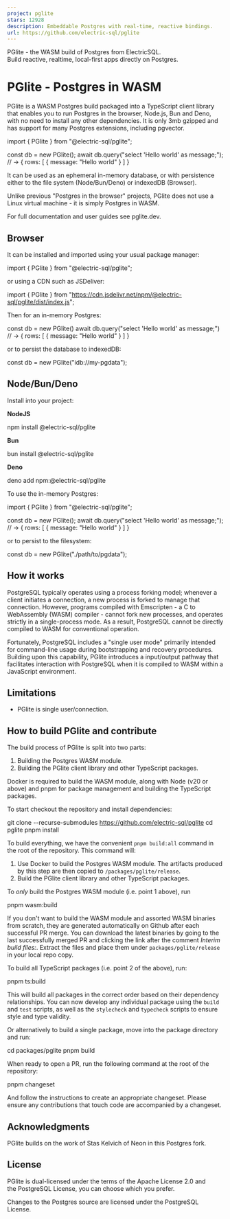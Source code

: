 ```yaml
---
project: pglite
stars: 12928
description: Embeddable Postgres with real-time, reactive bindings.
url: https://github.com/electric-sql/pglite
---
```


PGlite - the WASM build of Postgres from ElectricSQL.  
Build reactive, realtime, local-first apps directly on Postgres.

PGlite - Postgres in WASM
=========================

PGlite is a WASM Postgres build packaged into a TypeScript client library that enables you to run Postgres in the browser, Node.js, Bun and Deno, with no need to install any other dependencies. It is only 3mb gzipped and has support for many Postgres extensions, including pgvector.

import { PGlite } from "@electric-sql/pglite";

const db \= new PGlite();
await db.query("select 'Hello world' as message;");
// -> { rows: \[ { message: "Hello world" } \] }

It can be used as an ephemeral in-memory database, or with persistence either to the file system (Node/Bun/Deno) or indexedDB (Browser).

Unlike previous "Postgres in the browser" projects, PGlite does not use a Linux virtual machine - it is simply Postgres in WASM.

For full documentation and user guides see pglite.dev.

Browser
-------

It can be installed and imported using your usual package manager:

import { PGlite } from "@electric-sql/pglite";

or using a CDN such as JSDeliver:

import { PGlite } from "https://cdn.jsdelivr.net/npm/@electric-sql/pglite/dist/index.js";

Then for an in-memory Postgres:

const db \= new PGlite()
await db.query("select 'Hello world' as message;")
// -> { rows: \[ { message: "Hello world" } \] }

or to persist the database to indexedDB:

const db \= new PGlite("idb://my-pgdata");

Node/Bun/Deno
-------------

Install into your project:

**NodeJS**

npm install @electric-sql/pglite

**Bun**

bun install @electric-sql/pglite

**Deno**

deno add npm:@electric-sql/pglite

To use the in-memory Postgres:

import { PGlite } from "@electric-sql/pglite";

const db \= new PGlite();
await db.query("select 'Hello world' as message;");
// -> { rows: \[ { message: "Hello world" } \] }

or to persist to the filesystem:

const db \= new PGlite("./path/to/pgdata");

How it works
------------

PostgreSQL typically operates using a process forking model; whenever a client initiates a connection, a new process is forked to manage that connection. However, programs compiled with Emscripten - a C to WebAssembly (WASM) compiler - cannot fork new processes, and operates strictly in a single-process mode. As a result, PostgreSQL cannot be directly compiled to WASM for conventional operation.

Fortunately, PostgreSQL includes a "single user mode" primarily intended for command-line usage during bootstrapping and recovery procedures. Building upon this capability, PGlite introduces a input/output pathway that facilitates interaction with PostgreSQL when it is compiled to WASM within a JavaScript environment.

Limitations
-----------

-   PGlite is single user/connection.

How to build PGlite and contribute
----------------------------------

The build process of PGlite is split into two parts:

1.  Building the Postgres WASM module.
2.  Building the PGlite client library and other TypeScript packages.

Docker is required to build the WASM module, along with Node (v20 or above) and pnpm for package management and building the TypeScript packages.

To start checkout the repository and install dependencies:

git clone --recurse-submodules https://github.com/electric-sql/pglite
cd pglite
pnpm install

To build everything, we have the convenient `pnpm build:all` command in the root of the repository. This command will:

1.  Use Docker to build the Postgres WASM module. The artifacts produced by this step are then copied to `/packages/pglite/release`.
2.  Build the PGlite client library and other TypeScript packages.

To _only_ build the Postgres WASM module (i.e. point 1 above), run

pnpm wasm:build

If you don't want to build the WASM module and assorted WASM binaries from scratch, they are generated automatically on Github after each successful PR merge. You can download the latest binaries by going to the last successfully merged PR and clicking the link after the comment _Interim build files:_. Extract the files and place them under `packages/pglite/release` in your local repo copy.

To build all TypeScript packages (i.e. point 2 of the above), run:

pnpm ts:build

This will build all packages in the correct order based on their dependency relationships. You can now develop any individual package using the `build` and `test` scripts, as well as the `stylecheck` and `typecheck` scripts to ensure style and type validity.

Or alternatively to build a single package, move into the package directory and run:

cd packages/pglite
pnpm build

When ready to open a PR, run the following command at the root of the repository:

pnpm changeset

And follow the instructions to create an appropriate changeset. Please ensure any contributions that touch code are accompanied by a changeset.

Acknowledgments
---------------

PGlite builds on the work of Stas Kelvich of Neon in this Postgres fork.

License
-------

PGlite is dual-licensed under the terms of the Apache License 2.0 and the PostgreSQL License, you can choose which you prefer.

Changes to the Postgres source are licensed under the PostgreSQL License.
